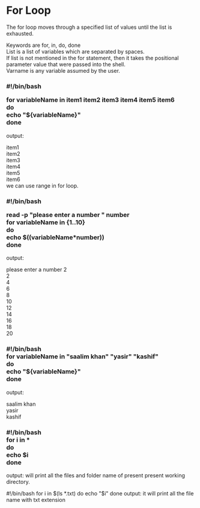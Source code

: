 <h1>For Loop</h1>
<p>
The for loop moves through a specified list of values until the list is exhausted.<br>

Keywords are for, in, do, done<br>
List is a list of variables which are separated by spaces.<br> If list is not mentioned in the for statement, then it takes the positional parameter value that were passed into the shell.<br>
Varname is any variable assumed by the user.<br>
<h3>
#!/bin/bash<br>

for variableName in item1 item2 item3 item4 item5 item6<br>
do<br>
 echo "${variableName}"<br>
done</h3>
output:<br>

item1<br>
item2<br>
item3<br>
item4<br>
item5<br>
item6<br>
we can use range in for loop.<br>
<h3>
#!/bin/bash<br>

read -p "please enter a number " number<br>
for variableName in {1..10}<br>
do<br>
  echo $((variableName*number))<br>
done</h3>
output:<br>

please enter a number 2<br>
2<br>
4<br>
6<br>
8<br>
10<br>
12<br>
14<br>
16<br>
18<br>
20<br>
<h3>
#!/bin/bash<br>
for variableName in "saalim khan" "yasir" "kashif"<br>
do<br>
 echo "${variableName}"<br>
done<br>
</h3>
output:<br>

saalim khan<br>
yasir<br>
kashif<br>
<h3>
#!/bin/bash<br>
for i in *<br>
do<br>
  echo $i<br>
done</h3>
output: will print all the files and folder name of present present working directory.

#!/bin/bash
for i in $(ls *.txt)
do
  echo "$i"
done
output: it will print all the file name with txt extension
</p>